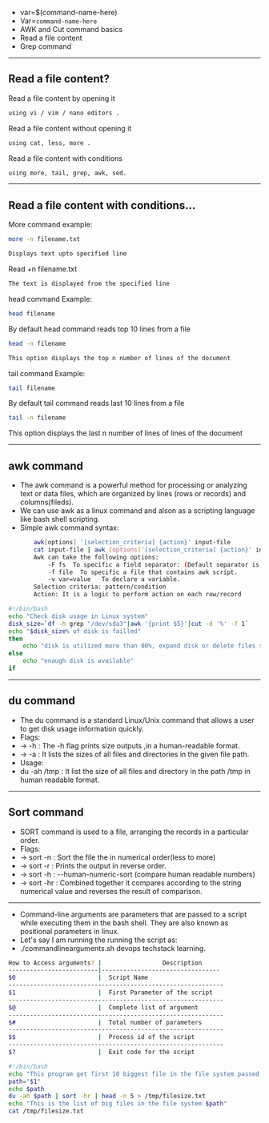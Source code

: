 - var=$(command-name-here)
- Var=`command-name-here`
- AWK and Cut command basics
- Read a file content
- Grep command
-----------------
Read a file content?
-----------------
Read a file content by opening it
```bash 
using vi / vim / nano editors .
```
Read a file content without opening it
```bash 
using cat, less, more .
```
Read a file content with conditions
```bash 
using more, tail, grep, awk, sed.
```
-----------------
Read a file content with conditions...
-----------------
More command example:
```bash 
more -n filename.txt

Displays text upto specified line
```
Read +n filename.txt
```bash 
The text is displayed from the specified line
```
head command Example:
```bash 
head filename
```
By default head command reads top 10 lines from a file
```bash 
head -n filename

This option displays the top n number of lines of the document
```
tail command Example:
```bash 
tail filename
```
By default tail command reads last 10 lines from a file
```bash 
tail -n filename
```
This option displays the last n number of lines of lines of the document

-----------------
awk command
-----------------
- The awk command is a powerful method for processing or analyzing text or data files, which are organized by lines (rows or records) and columns(fileds).
- We can use awk as a linux command and alson as a scripting language like bash shell scripting.
- Simple awk command syntax:
```bash 
       awk[options] '[selection_criteria] {action}' input-file
       cat input-file | awk [options]'[selection_criteria] {action}' input-file
       Awk can take the following options:
           -F fs  To specific a field separator: (Default separator is tab and space)
           -f file  To specific a file that contains awk script.
           -v var=value   To declare a variable.
       Selection criteria: pattern/condition
       Action: It is a logic to perform action on each row/record
```

```bash 
#!/bin/bash
echo "Check disk usage in Linux system"
disk_size=`df -h grep "/dev/sda3"|awk '{print $5}'|cut -d '%' -f 1`
echo "$disk_size% of disk is failled"
then 
    echo "disk is utilized more than 80%, expand disk or delete files soon"
else
    echo "enaugh disk is available"
if
```
-----------------
du command
-----------------
- The du command is a standard Linux/Unix command that allows a user to get disk usage information quickly.
- Flags:
- -> -h : The -h flag prints size outputs ,in a human-readable format.
- -> -a : It lists the sizes of all files and directories in the given file path.
- Usage:
- du -ah /tmp : It list the size of all files and directory in the path /tmp in human readable format. 

-----------------
Sort command
-----------------
- SORT command is used to a file, arranging the records in a particular order.
- Flags:
- -> sort -n : Sort the file the in numerical order(less to more)
- -> sort -r : Prints the output in reverse order.
- -> sort -h : --human-numeric-sort (compare human readable numbers)
- -> sort -hr : Combined together it compares according to the string numerical value and reverses the result of comparison.
-----------------
- Command-line arguments are parameters that are passed to a script while executing them in the bash shell. They are also known as positional parameters in linux.
- Let's say I am running the running the script as:
- ./commandlinearguments.sh devops techstack learning.
```bash 
How to Access arguments? |                 Description
-------------------------|---------------------------------
$0                       |  Script Name 
------------------------------------------------------------
$1                       |  First Parameter of the script
------------------------------------------------------------
$@                       |  Complete list of argument
------------------------------------------------------------
$#                       |  Total number of parameters
------------------------------------------------------------
$$                       |  Process id of the script
------------------------------------------------------------
$?                       |  Exit code for the script
```

```bash 
#!/bin/bash
echo "This program get first 10 biggest file in the file system passed via positional argument"
path="$1"
echo $path
du -ah $path | sort -hr | head -n 5 > /tmp/filesize.txt
echo "This is the list of big files in the file system $path"
cat /tmp/filesize.txt
```
